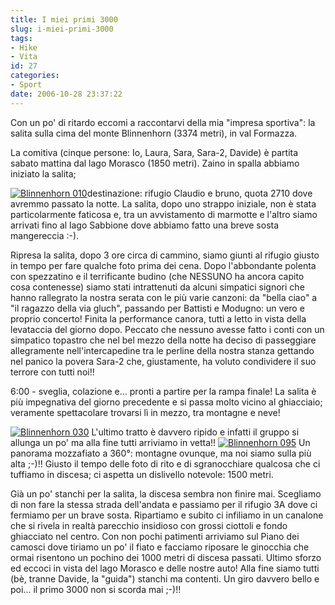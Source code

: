 ```yaml
---
title: I miei primi 3000
slug: i-miei-primi-3000
tags:
- Hike
- Vita
id: 27
categories:
- Sport
date: 2006-10-28 23:37:22
---
```


Con un po' di ritardo eccomi a raccontarvi della mia "impresa sportiva": la salita sulla cima del monte Blinnenhorn (3374 metri), in val Formazza.

La comitiva (cinque persone: Io, Laura, Sara, Sara-2, Davide) è partita sabato mattina dal lago Morasco (1850 metri). Zaino in spalla abbiamo iniziato la salita;

[![Blinnenhorn 010](/images/2006/10/Blinnenhorn-010-225x300.jpg)](/images/2006/10/Blinnenhorn-010.jpg)destinazione: rifugio Claudio e bruno, quota 2710 dove avremmo passato la notte. La salita, dopo uno strappo iniziale, non è stata particolarmente faticosa e, tra un avvistamento di marmotte e l'altro siamo arrivati fino al lago Sabbione dove abbiamo fatto una breve sosta mangereccia :-).

Ripresa la salita, dopo 3 ore circa di cammino, siamo giunti al rifugio giusto in tempo per fare qualche foto prima dei cena. Dopo l'abbondante polenta con spezzatino e il terrificante budino (che NESSUNO ha ancora capito cosa contenesse) siamo stati intrattenuti da alcuni simpatici signori che hanno rallegrato la nostra serata con le più varie canzoni: da "bella ciao" a "il ragazzo della via gluch", passando per Battisti e Modugno: un vero e proprio concerto! Finita la performance canora, tutti a letto in vista della levataccia del giorno dopo. Peccato che nessuno avesse fatto i conti con un simpatico topastro che nel bel mezzo della notte ha deciso di passeggiare allegramente nell'intercapedine tra le perline della nostra stanza gettando nel panico la povera Sara-2 che, giustamente, ha voluto condividere il suo terrore con tutti noi!!

6:00 - sveglia, colazione e... pronti a partire per la rampa finale! La salita è più impegnativa del giorno precedente e si passa molto vicino al ghiacciaio; veramente spettacolare trovarsi lì in mezzo, tra montagne e neve!

[![Blinnenhorn 030](/images/2006/10/Blinnenhorn-030-300x225.jpg)](/images/2006/10/Blinnenhorn-030.jpg) L'ultimo tratto è davvero ripido e infatti il gruppo si allunga un po' ma alla fine tutti arriviamo in vetta!! [![](/images/2012/04/blinnenhorn-095.jpg "Blinnenhorn 095")](/images/2012/04/blinnenhorn-095.jpg) Un panorama mozzafiato a 360°: montagne ovunque, ma noi siamo sulla più alta ;-)!! Giusto il tempo delle foto di rito e di sgranocchiare qualcosa che ci tuffiamo in discesa; ci aspetta un dislivello notevole: 1500 metri.

Già un po' stanchi per la salita, la discesa sembra non finire mai. Scegliamo di non fare la stessa strada dell'andata e passiamo per il rifugio 3A dove ci fermiamo per un brave sosta. Ripartiamo e subito ci infiliamo in un canalone che si rivela in realtà parecchio insidioso con grossi ciottoli e fondo ghiacciato nel centro. Con non pochi patimenti arriviamo sul Piano dei camosci dove tiriamo un po' il fiato e facciamo riposare le ginocchia che ormai risentono un pochino dei 1000 metri di discesa passati. Ultimo sforzo ed eccoci in vista del lago Morasco e delle nostre auto! Alla fine siamo tutti (bè, tranne Davide, la "guida") stanchi ma contenti. Un giro davvero bello e poi... il primo 3000 non si scorda mai ;-)!!
